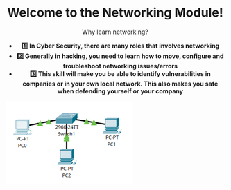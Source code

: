 <div>
  <h1 align="center">
    Welcome to the Networking Module!
  </h1>
  <p align="center">
    Why learn networking?
  <strong>
   <ul align="center">
      <li>1️⃣ In Cyber Security, there are many roles that involves networking</li>
      <li>2️⃣ Generally in hacking, you need to learn how to move, configure and troubleshoot networking issues/errors</li>
      <li>3️⃣ This skill will make you be able to identify vulnerabilities in companies or in your own local network. This also makes you safe when defending yourself or your company</li>
    </ul>
  </strong>
  </p>
  
</div>

![This is the ](image.png)
